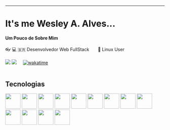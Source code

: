 <!--
**devalvez/devalvez** is a ✨ _special_ ✨ repository because its `README.md` (this file) appears on your GitHub profile.

Here are some ideas to get you started:

- 🔭 I’m currently working on ...
- 🌱 I’m currently learning ...
- 👯 I’m looking to collaborate on ...
- 🤔 I’m looking for help with ...
- 💬 Ask me about ...
- 📫 How to reach me: ...
- 😄 Pronouns: ...
- ⚡ Fun fact: ...
-->

----------------------------------------------------------------------------

# It's me Wesley A. Alves...

#### Um Pouco de Sobre Mim ####
👓 💻 🇧🇷 Desenvolvedor Web FullStack &nbsp;&nbsp; &nbsp;&nbsp; 🐧 Linux User <br />
<br />
[<img src="https://img.shields.io/badge/twitter-%231DA1F2.svg?&style=for-the-badge&logo=twitter&logoColor=white" />](https://twitter.com/devalvez)
[<img src = "https://img.shields.io/badge/instagram-%23E4405F.svg?&style=for-the-badge&logo=instagram&logoColor=white">](https://www.instagram.com/devalvez/) &nbsp;&nbsp;&nbsp;
[![wakatime](https://wakatime.com/badge/user/57b18355-951e-4717-828c-85840f6d39e3.svg?style=for-the-badge)](https://wakatime.com/@devalvez)
<br /><br />
## Tecnologias
<p>
<img width="48px" src="https://upload.wikimedia.org/wikipedia/commons/thumb/0/08/EmacsIcon.svg/1024px-EmacsIcon.svg.png" />
<img width="48px" src="https://cdn.jsdelivr.net/gh/devicons/devicon/icons/vscode/vscode-original.svg" />
<img width="48px" src="https://cdn.jsdelivr.net/gh/devicons/devicon/icons/html5/html5-original.svg" />
<img width="48px" src="https://cdn.jsdelivr.net/gh/devicons/devicon/icons/css3/css3-original.svg" />
<img width="48px" src="https://cdn.jsdelivr.net/gh/devicons/devicon/icons/javascript/javascript-plain.svg" />
<img width="48px" src="https://cdn.jsdelivr.net/gh/devicons/devicon/icons/php/php-plain.svg" />
<img width="48px" src="https://cdn.jsdelivr.net/gh/devicons/devicon/icons/laravel/laravel-plain.svg" />
<img width="48px" src="https://cdn.jsdelivr.net/gh/devicons/devicon/icons/react/react-original.svg" />
<img width="48px" src="https://cdn.jsdelivr.net/gh/devicons/devicon/icons/nodejs/nodejs-original-wordmark.svg" />
<img width="48px" src="https://cdn.jsdelivr.net/gh/devicons/devicon/icons/typescript/typescript-original.svg" />
<img width="48px" src="https://cdn.jsdelivr.net/gh/devicons/devicon/icons/bootstrap/bootstrap-original.svg" />
<img width="48px" src="https://cdn.jsdelivr.net/gh/devicons/devicon/icons/mysql/mysql-original.svg" />
<img width="48px" src="https://cdn.jsdelivr.net/gh/devicons/devicon/icons/figma/figma-original.svg" />
 
 
